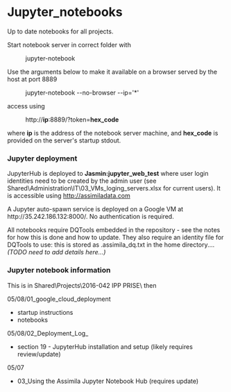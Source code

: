 <h1> Jupyter_notebooks </h1>
Up to date notebooks for all projects.

Start notebook server in correct folder with
<p>&emsp;&emsp;&emsp;jupyter-notebook </p>
  
Use the arguments below to make it available on a browser served by the host at port 8889
<p>&emsp;&emsp;&emsp;jupyter-notebook --no-browser --ip='*'</p>

access using
<p>&emsp;&emsp;&emsp;http://<b>ip</b>:8889/?token=<b>hex_code</b></p>
where <b>ip</b> is the address of the notebook server machine, and <b>hex_code</b> is provided on the server's startup stdout.

### Jupyter deployment
JupyterHub is deployed to **Jasmin:jupyter_web_test** where user login identities need to be created by the admin user (see Shared\Administration\IT\03_VMs_loging_servers.xlsx for current users). It is accessible using http://assimiladata.com
<p>A Jupyter auto-spawn service is deployed on a Google VM at http://35.242.186.132:8000/. No authentication is required.</p>
<p>All notebooks require DQTools embedded in the repository - see the notes for how this is done and how to update. They also require an identity file for DQTools to use: this is stored as .assimila_dq.txt in the home directory.... <i>(TODO need to add details here...)
</i></p>

<h3>Jupyter notebook information</h3> 
This is in Shared\Projects\2016-042 IPP PRISE\ then

05/08/01_google_cloud_deployment
* startup instructions
* notebooks

05/08/02_Deployment_Log_<latest>
* section 19 - JupyterHub installation and setup (likely requires review/update)
	
05/07
* 03_Using the Assimila Jupyter Notebook Hub (requires update)
